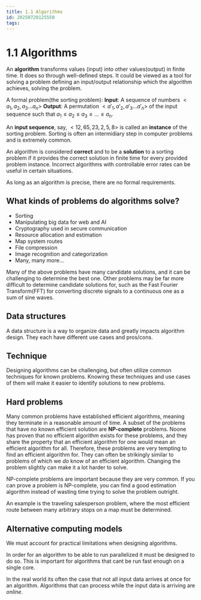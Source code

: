```yaml
---
title: 1.1 Algorithms
id: 20250720125550
tags:
---
```


# 1.1 Algorithms
An **algorithm** transforms values (input) into other values(output) in finite time. It does so through well-defined steps. It could be viewed as a tool for solving a problem defining an input/output relationship which the algorithm achieves, solving the problem.

A formal problem(the sorting problem):
**Input**: A sequence of numbers $<a_1, a_2, a_3 … a_n>$
**Output**: A permutation $<a'_1, a'_2, a'_3 ... a'_n>$ of the input sequence such that $a_1 \le a_2 \le a_3 \le ... \le a_n$.

An **input sequence**, say, $<12, 65, 23, 2, 5, 8>$ is called an **instance** of the sorting problem.
Sorting is often an intermidiary step in computer problems and is extremely common.

An algorithm is considered **correct** and to be a **solution** to a sorting problem if it provides the correct solution in finite time for every provided problem instance. Incorrect algorithms with controllable error rates can be useful in certain situations.

As long as an algorithm is precise, there are no formal requirements.

## What kinds of problems do algorithms solve?
- Sorting
- Manipulating big data for web and AI
- Cryptography used in secure communication
- Resource allocation and estimation
- Map system routes
- File compression
- Image recognition and categorization
- Many, many more...

Many of the above problems have many candidate solutions, and it can be challenging to determine the best one. Other problems may be far more difficult to determine candidate solutions for, such as the Fast Fourier Transform(FFT) for converting discrete signals to a continuous one as a sum of sine waves.

## Data structures
A data structure is a way to organize data and greatly impacts algorithm design. They each have different use cases and pros/cons.

## Technique
Designing algorithms can be challenging, but often utilize common techniques for known problems. Knowing these techniques and use cases of them will make it easier to identify solutions to new problems.

## Hard problems
Many common problems have established efficient algorithms, meaning they terminate in a reasonable amount of time. A subset of the problems that have no known efficient solution are **NP-complete** problems. Noone has proven that no efficient algorithm exists for these problems, and they share the property that an efficient algorithm for one would mean an efficient algorithm for all. Therefore, these problems are very tempting to find an efficient algorithm for. They can often be strikingly similar to problems of which we _do_ know of an efficient algorithm. Changing the problem slightly can make it a lot harder to solve.

NP-complete problems are important because they are very common. If you can prove a problem is NP-complete, you can find a good estimation algorithm instead of wasting time trying to solve the problem outright.

An example is the traveling salesperson problem, where the most efficient route between many arbitrary stops on a map must be determined.

## Alternative computing models
We must account for practical limitations when designing algorithms.

In order for an algorithm to be able to run parallelized it must be designed to do so. This is important for algorithms that cant be run fast enough on a single core.

In the real world its often the case that not all input data arrives at once for an algorithm. Algorithms that can process while the input data is arriving are _online_.